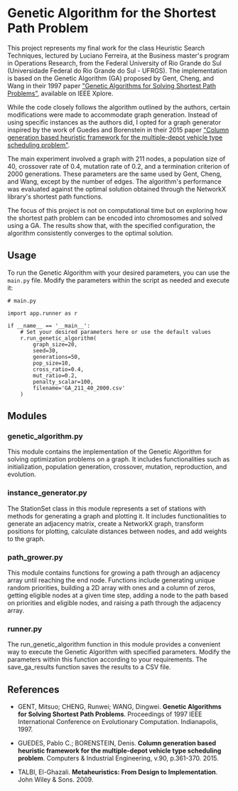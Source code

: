 # Genetic Algorithm for the Shortest Path Problem

This project represents my final work for the class Heuristic Search Techniques, lectured by Luciano Ferreira, at the Business master's program in Operations Research, from the Federal University of Rio Grande do Sul (Universidade Federal do Rio Grande do Sul - UFRGS). The implementation is based on the Genetic Algorithm (GA) proposed by Gent, Cheng, and Wang in their 1997 paper ["Genetic Algorithms for Solving Shortest Path Problems"](https://ieeexplore.ieee.org/abstract/document/592343), available on IEEE Xplore.

While the code closely follows the algorithm outlined by the authors, certain modifications were made to accommodate graph generation. Instead of using specific instances as the authors did, I opted for a graph generator inspired by the work of Guedes and Borenstein in their 2015 paper ["Column generation based heuristic framework for the multiple-depot vehicle type scheduling problem"](https://www.sciencedirect.com/science/article/abs/pii/S0360835215003976).

The main experiment involved a graph with 211 nodes, a population size of 40, crossover rate of 0.4, mutation rate of 0.2, and a termination criterion of 2000 generations. These parameters are the same used by Gent, Cheng, and Wang, except by the number of edges. The algorithm's performance was evaluated against the optimal solution obtained through the NetworkX library's shortest path functions.

The focus of this project is not on computational time but on exploring how the shortest path problem can be encoded into chromosomes and solved using a GA. The results show that, with the specified configuration, the algorithm consistently converges to the optimal solution.

## Usage

To run the Genetic Algorithm with your desired parameters, you can use the `main.py` file. Modify the parameters within the script as needed and execute it:

```
# main.py

import app.runner as r

if __name__ == '__main__':
    # Set your desired parameters here or use the default values
    r.run_genetic_algorithm(
        graph_size=20,
        seed=30,
        generations=50,
        pop_size=10,
        cross_ratio=0.4,
        mut_ratio=0.2,
        penalty_scalar=100,
        filename='GA_211_40_2000.csv'
    )
```

## Modules

### genetic_algorithm.py
This module contains the implementation of the Genetic Algorithm for solving optimization problems on a graph. It includes functionalities such as initialization, population generation, crossover, mutation, reproduction, and evolution.

### instance_generator.py
The StationSet class in this module represents a set of stations with methods for generating a graph and plotting it. It includes functionalities to generate an adjacency matrix, create a NetworkX graph, transform positions for plotting, calculate distances between nodes, and add weights to the graph.

### path_grower.py
This module contains functions for growing a path through an adjacency array until reaching the end node. Functions include generating unique random priorities, building a 2D array with ones and a column of zeros, getting eligible nodes at a given time step, adding a node to the path based on priorities and eligible nodes, and raising a path through the adjacency array.

### runner.py
The run_genetic_algorithm function in this module provides a convenient way to execute the Genetic Algorithm with specified parameters. Modify the parameters within this function according to your requirements. The save_ga_results function saves the results to a CSV file.

## References

- GENT, Mitsuo; CHENG, Runwei; WANG, Dingwei. <b>Genetic Algorithms for Solving Shortest Path Problems</b>.  Proceedings of 1997 IEEE International Conference on Evolutionary Computation. Indianapolis, 1997.

- GUEDES, Pablo C.; BORENSTEIN, Denis. <b>Column generation based heuristic framework for the multiple-depot vehicle type scheduling problem</b>. Computers & Industrial Engineering, v.90, p.361-370. 2015.

- TALBI, El-Ghazali. <b>Metaheuristics: From Design to Implementation</b>. John Wiley & Sons. 2009.

